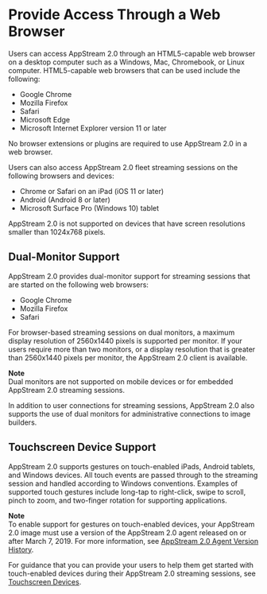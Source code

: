 # Provide Access Through a Web Browser<a name="access-through-web-browser-admin"></a>

Users can access AppStream 2\.0 through an HTML5\-capable web browser on a desktop computer such as a Windows, Mac, Chromebook, or Linux computer\. HTML5\-capable web browsers that can be used include the following:
+ Google Chrome
+ Mozilla Firefox
+ Safari
+ Microsoft Edge
+ Microsoft Internet Explorer version 11 or later

No browser extensions or plugins are required to use AppStream 2\.0 in a web browser\. 

Users can also access AppStream 2\.0 fleet streaming sessions on the following browsers and devices:
+ Chrome or Safari on an iPad \(iOS 11 or later\)
+ Android \(Android 8 or later\)
+ Microsoft Surface Pro \(Windows 10\) tablet

AppStream 2\.0 is not supported on devices that have screen resolutions smaller than 1024x768 pixels\.

## Dual\-Monitor Support<a name="dual-monitor-support-web-access-admin"></a>

AppStream 2\.0 provides dual\-monitor support for streaming sessions that are started on the following web browsers:
+ Google Chrome
+ Mozilla Firefox
+ Safari

For browser\-based streaming sessions on dual monitors, a maximum display resolution of 2560x1440 pixels is supported per monitor\. If your users require more than two monitors, or a display resolution that is greater than 2560x1440 pixels per monitor, the AppStream 2\.0 client is available\.

**Note**  
Dual monitors are not supported on mobile devices or for embedded AppStream 2\.0 streaming sessions\. 

In addition to user connections for streaming sessions, AppStream 2\.0 also supports the use of dual monitors for administrative connections to image builders\.

## Touchscreen Device Support<a name="touchscreen-device-web-access-admin"></a>

AppStream 2\.0 supports gestures on touch\-enabled iPads, Android tablets, and Windows devices\. All touch events are passed through to the streaming session and handled according to Windows conventions\. Examples of supported touch gestures include long\-tap to right\-click, swipe to scroll, pinch to zoom, and two\-finger rotation for supporting applications\.

**Note**  
To enable support for gestures on touch\-enabled devices, your AppStream 2\.0 image must use a version of the AppStream 2\.0 agent released on or after March 7, 2019\. For more information, see [AppStream 2\.0 Agent Version History](agent-software-versions.md)\. 

For guidance that you can provide your users to help them get started with touch\-enabled devices during their AppStream 2\.0 streaming sessions, see [Touchscreen Devices](web-browser-user.md#using-touchscreen-devices-user)\.